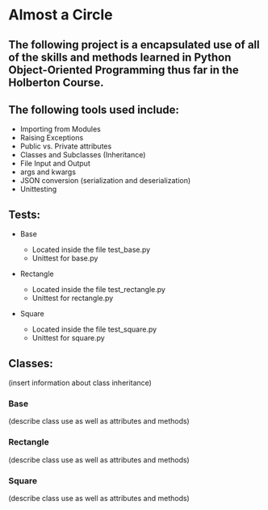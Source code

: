 # Almost a Circle

## The following project is a encapsulated use of all of the skills and methods learned in Python Object-Oriented Programming thus far in the Holberton Course. 

## The following tools used include:
* Importing from Modules
* Raising Exceptions
* Public vs. Private attributes
* Classes and Subclasses (Inheritance)
* File Input and Output
* args and kwargs
* JSON conversion (serialization and deserialization)
* Unittesting

## Tests:
* Base
  * Located inside the file test_base.py
  * Unittest for base.py

* Rectangle
  * Located inside the file test_rectangle.py
  * Unittest for rectangle.py

* Square
  * Located inside the file test_square.py
  * Unittest for square.py


## Classes:
(insert information about class inheritance)

### Base
(describe class use as well as attributes and methods)

### Rectangle
(describe class use as well as attributes and methods)

### Square
(describe class use as well as attributes and methods)
